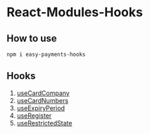 # React-Modules-Hooks

## How to use

```
npm i easy-payments-hooks
```

## Hooks

1. [useCardCompany](https://github.com/lurgi/react-modules/blob/step2/hooks/docs/hooks/useCardCompany.md)
2. [useCardNumbers](https://github.com/lurgi/react-modules/blob/step2/hooks/docs/hooks/useCardNumbers.md)
3. [useExpiryPeriod](https://github.com/lurgi/react-modules/blob/step2/hooks/docs/hooks/useExpiryPeriod.md)
4. [useRegister](https://github.com/lurgi/react-modules/blob/step2/hooks/docs/hooks/useRegister.md)
5. [useRestrictedState](https://github.com/lurgi/react-modules/blob/step2/hooks/docs/hooks/useRestrictedState.md)

